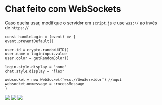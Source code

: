 # Chat feito com WebSockets
Caso queira usar, modifique o servidor em `script.js`
e use `wss://` ao invés de `https://`

    const handleLogin = (event) => {
    event.preventDefault()

    user.id = crypto.randomUUID()
    user.name = loginInput.value
    user.color = getRandomColor()

    login.style.display = "none"
    chat.style.display = "flex"

    websocket = new WebSocket("wss://SeuServidor") //aqui
    websocket.onmessage = processMessage
    }


![](https://i.imgur.com/H2UA1Oy.png)
![](https://i.imgur.com/1V2v71R.png)
![](https://i.imgur.com/qlyMSUF.png)
